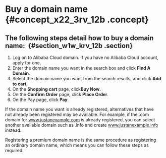 # Buy a domain name {#concept_x22_3rv_12b .concept}

## The following steps detail how to buy a domain name:  {#section_w1w_krv_12b .section}

1.  Log on to Alibaba Cloud domain. If you have no Alibaba Cloud account, apply for one.
2.  Enter the domain name you want in the search box and click **Find A Domain**.
3.  Select the domain name you want from the search results, and click **Add to cart**.
4.  On the **Shopping cart** page, click**Buy Now**.
5.  On the **Confirm Order** page, click **Place Order**.
6.  On the Pay page, click **Pay**.

If the domain name you want is already registered, alternatives that have not already been registered may be available. For example, if the .com domain for www.justanexample.com is already registered, you can select another available domain such as .info and create www.justanexample.info instead.

Registering a premium domain name is the same procedure as registering an ordinary domain name, which means you can follow these steps as required.

